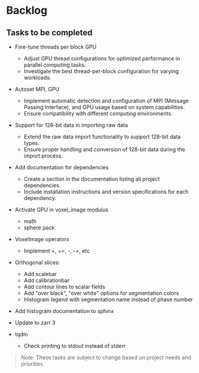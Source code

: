 # Backlog

## Tasks to be completed

- Fine-tune threads per block GPU
    - Adjust GPU thread configurations for optimized performance in parallel computing tasks.
    - Investigate the best thread-per-block configuration for varying workloads.

- Autoset MPI, GPU
    - Implement automatic detection and configuration of MPI (Message Passing Interface), and GPU usage based on system capabilities.
    - Ensure compatibility with different computing environments.

- Support for 128-bit data in importing raw data
    - Extend the raw data import functionality to support 128-bit data types.
    - Ensure proper handling and conversion of 128-bit data during the import process.

- Add documentation for dependencies
    - Create a section in the documentation listing all project dependencies.
    - Include installation instructions and version specifications for each dependency.

- Activate GPU in voxel_image modulus
    - math
    - sphere pack

- VoxelImage operators
    - Implement +, +=, -, -=, etc

- Orthogonal slices:
    - Add scalebar
    - Add calibrationbar
    - Add contour lines to scalar fields
    - Add "over black", "over white" options for segmentation colors
    - Histogram legend with segmentation name instead of phase number

- Add histogram documentation to sphinx

- Update to zarr 3

- tqdm
    - Check printing to stdout instead of stderr

> Note: These tasks are subject to change based on project needs and priorities.
